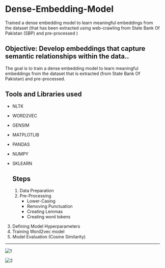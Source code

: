 # Dense-Embedding-Model
Trained a dense embedding model to learn meaningful  embeddings from the dataset (that has been extracted using web-crawling from State Bank Of Pakistan (SBP) and pre-processed )


## **Objective: Develop embeddings that capture semantic relationships within the data..**

The goal is to train a dense embedding model to learn meaningful embeddings from the dataset that is extracted (from State Bank Of Pakistan) and pre-processed.

## Tools and Libraries used
- NLTK
- WORD2VEC
- GENSIM
- MATPLOTLIB
- PANDAS
- NUMPY
- SKLEARN

  ## Steps
  
  1. Data Preparation
  2. Pre-Processing
        - Lower-Casing
        - Removing Punctuation
        - Creating Lemmas
        - Creating word tokens
          
3. Defining Model Hyperparameters
4. Training Word2vec model
5. Model Evaluation (Cosine Similarity)
---


![1](https://github.com/user-attachments/assets/4365fad9-ad05-42b7-8244-c4ee6dab92f9)








![2](https://github.com/user-attachments/assets/c96d60aa-c2cc-41e8-b767-9af8345145a0)






